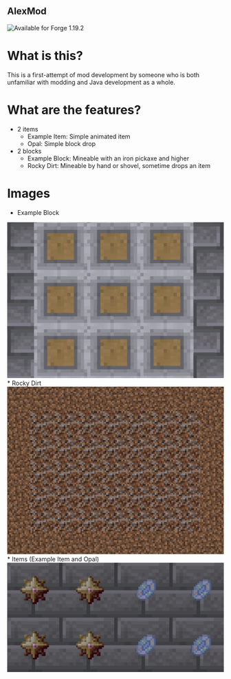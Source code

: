 ## AlexMod
<img src="https://img.shields.io/badge/Available_for-Forge_1.19.2-red" alt="Available for Forge 1.19.2">


# What is this?
This is a first-attempt of mod development by someone who is both unfamiliar with modding and Java development as a whole.

# What are the features?
* 2 items
    * Example Item: Simple animated item
    * Opal: Simple block drop
* 2 blocks
    * Example Block: Mineable with an iron pickaxe and higher
    * Rocky Dirt: Mineable by hand or shovel, sometime drops an item

# Images
* Example Block
<img src="https://raw.githubusercontent.com/Broken-Admin/alexmod/master/screenshots/example_block.png" style="height:auto;width:600">
* Rocky Dirt
<img src="https://raw.githubusercontent.com/Broken-Admin/alexmod/master/screenshots/rocky_dirt.png" style="height:auto;width:600">
* Items (Example Item and Opal)
<img src="https://raw.githubusercontent.com/Broken-Admin/alexmod/master/screenshots/items.png" style="height:auto;width:600">